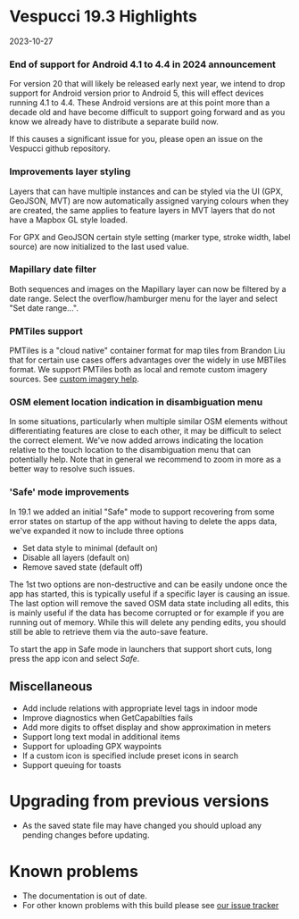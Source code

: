 # Vespucci 19.3 Highlights

2023-10-27

### End of support for Android 4.1 to 4.4 in 2024 announcement

For version 20 that will likely be released early next year, we intend to drop support for Android version prior to Android 5, this will effect devices running 4.1 to 4.4. These Android versions are at this point more than a decade old and have become difficult to support going forward and as you know we already have to distribute a separate build now.

If this causes a significant issue for you, please open an issue on the Vespucci github repository.

### Improvements layer styling

Layers that can have multiple instances and can be styled via the UI (GPX, GeoJSON, MVT) are now automatically assigned varying colours when they are created, the same applies to feature layers in MVT layers that do not have a Mapbox GL style loaded. 

For GPX and GeoJSON certain style setting (marker type, stroke width, label source) are now initialized to the last used value.

### Mapillary date filter

Both sequences and images on the Mapillary layer can now be filtered by a date range. Select the overflow/hamburger menu for the layer and select "Set date range...". 

### PMTiles support

PMTiles is a "cloud native" container format for map tiles from Brandon Liu that for certain use cases offers advantages over the widely in use MBTiles format. We support PMTiles both as local and remote custom imagery sources. See [custom imagery help](Custom%20imagery.md).

### OSM element location indication in disambiguation menu

In some situations, particularly when multiple similar OSM elements without differentiating features are close to each other, it may be difficult to select the correct element. We've now added arrows indicating the location relative to the touch location to the disambiguation menu that can potentially help. Note that in general we recommend to zoom in more as a better way to  resolve such issues.

### 'Safe' mode improvements

In 19.1 we added an initial "Safe" mode to support recovering from some error states on startup of the app without having to delete the apps data, we've expanded it now to include three options

 - Set data style to minimal (default on)
 - Disable all layers (default on)
 - Remove saved state (default off)
 
The 1st two options are non-destructive and can be easily undone once the app has started, this is typically useful if a specific layer is causing an issue. The last option will remove the 
saved OSM data state including all edits, this is mainly useful if the data has become corrupted or for example if you are running out of memory. While this will delete any pending edits, you should still be able to retrieve them via the auto-save feature.

To start the app in Safe mode in launchers that support short cuts, long press the app icon and select _Safe_.

## Miscellaneous

- Add include relations with appropriate level tags in indoor mode
- Improve diagnostics when GetCapabilties fails
- Add more digits to offset display and show approximation in meters
- Support long text modal in additional items
- Support for uploading GPX waypoints
- If a custom icon is specified include preset icons in search
- Support queuing for toasts

# Upgrading from previous versions

* As the saved state file may have changed you should upload any pending changes before updating.

# Known problems

* The documentation is out of date.
* For other known problems with this build please see [our issue tracker](https://github.com/MarcusWolschon/osmeditor4android/issues)
